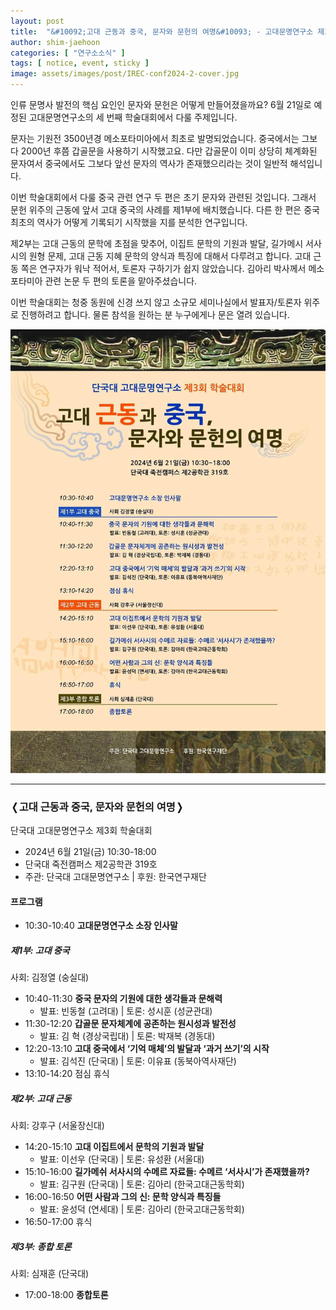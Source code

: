 ```yaml
---
layout: post
title:  "&#10092;고대 근동과 중국, 문자와 문헌의 여명&#10093; - 고대문명연구소 제3회 학술대회"
author: shim-jaehoon
categories: [ "연구소소식" ] 
tags: [ notice, event, sticky ] 
image: assets/images/post/IREC-conf2024-2-cover.jpg
---
```



인류 문명사 발전의 핵심 요인인 문자와 문헌은 어떻게 만들어졌을까요? 6월 21일로 예정된 고대문명연구소의 세 번째 학술대회에서 다룰 주제입니다.

문자는 기원전 3500년경 메소포타미아에서 최초로 발명되었습니다. 중국에서는 그보다 2000년 후쯤 갑골문을 사용하기 시작했고요. 다만 갑골문이 이미 상당히 체계화된 문자여서 중국에서도 그보다 앞선 문자의 역사가 존재했으리라는 것이 일반적 해석입니다.

이번 학술대회에서 다룰 중국 관련 연구 두 편은 초기 문자와 관련된 것입니다. 그래서 문헌 위주의 근동에 앞서 고대 중국의 사례를 제1부에 배치했습니다. 다른 한 편은 중국 최초의 역사가 어떻게 기록되기 시작했을 지를 분석한 연구입니다.

제2부는 고대 근동의 문학에 초점을 맞추어, 이집트 문학의 기원과 발달, 길가메시 서사시의 원형 문제, 고대 근동 지혜 문학의 양식과 특징에 대해서 다루려고 합니다. 고대 근동 쪽은 연구자가 워낙 적어서, 토론자 구하기가 쉽지 않았습니다. 김아리 박사께서 메소포타미아 관련 논문 두 편의 토론을 맡아주셨습니다.

이번 학술대회는 청중 동원에 신경 쓰지 않고 소규모 세미나실에서 발표자/토론자 위주로 진행하려고 합니다. 물론 참석을 원하는 분 누구에게나 문은 열려 있습니다.


![](/assets/images/post/IREC-conf2024-2-poster.jpg)


----

### &#10092;고대 근동과 중국, 문자와 문헌의 여명&#10093;
단국대 고대문명연구소 제3회 학술대회

- 2024년 6월 21일(금) 10:30-18:00
- 단국대 죽전캠퍼스 제2공학관 319호
- 주관: 단국대 고대문명연구소 | 후원: 한국연구재단

#### 프로그램

* 10:30-10:40  __고대문명연구소 소장 인사말__

##### 제1부: 고대 중국
사회: 김정열 (숭실대)

* 10:40-11:30  __중국 문자의 기원에 대한 생각들과 문해력__
  - 발표: 빈동철 (고려대) | 토론: 성시훈 (성균관대)
* 11:30-12:20  __갑골문 문자체계에 공존하는 원시성과 발전성__
  - 발표: 김 혁 (경상국립대) | 토론: 박재복 (경동대)
* 12:20-13:10  __고대 중국에서 ‘기억 매체’의 발달과 ‘과거 쓰기’의 시작__
  - 발표: 김석진 (단국대) | 토론: 이유표 (동북아역사재단)
* 13:10-14:20  점심 휴식

##### 제2부: 고대 근동
사회: 강후구 (서울장신대)

* 14:20-15:10  __고대 이집트에서 문학의 기원과 발달__
  - 발표: 이선우 (단국대) | 토론: 유성환 (서울대)
* 15:10-16:00  __길가메쉬 서사시의 수메르 자료들: 수메르 ‘서사시’가 존재했을까?__
  - 발표: 김구원 (단국대) | 토론: 김아리 (한국고대근동학회)
* 16:00-16:50  __어떤 사람과 그의 신: 문학 양식과 특징들__
  - 발표: 윤성덕 (연세대) | 토론: 김아리 (한국고대근동학회)
* 16:50-17:00  휴식

##### 제3부: 종합 토론
사회: 심재훈 (단국대)

* 17:00-18:00  __종합토론__

